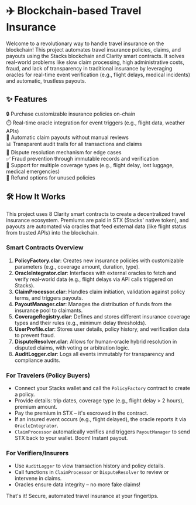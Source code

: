 # ✈️ Blockchain-based Travel Insurance

Welcome to a revolutionary way to handle travel insurance on the blockchain! This project automates travel insurance policies, claims, and payouts using the Stacks blockchain and Clarity smart contracts. It solves real-world problems like slow claim processing, high administrative costs, fraud, and lack of transparency in traditional insurance by leveraging oracles for real-time event verification (e.g., flight delays, medical incidents) and automatic, trustless payouts.

## ✨ Features

🔒 Purchase customizable insurance policies on-chain  
⏱️ Real-time oracle integration for event triggers (e.g., flight data, weather APIs)  
💸 Automatic claim payouts without manual reviews  
📊 Transparent audit trails for all transactions and claims  
🚨 Dispute resolution mechanism for edge cases  
✅ Fraud prevention through immutable records and verification  
💼 Support for multiple coverage types (e.g., flight delay, lost luggage, medical emergencies)  
🔄 Refund options for unused policies  

## 🛠 How It Works

This project uses 8 Clarity smart contracts to create a decentralized travel insurance ecosystem. Premiums are paid in STX (Stacks' native token), and payouts are automated via oracles that feed external data (like flight status from trusted APIs) into the blockchain.

### Smart Contracts Overview
1. **PolicyFactory.clar**: Creates new insurance policies with customizable parameters (e.g., coverage amount, duration, type).  
2. **OracleIntegrator.clar**: Interfaces with external oracles to fetch and verify real-world data (e.g., flight delays via API calls triggered on Stacks).  
3. **ClaimProcessor.clar**: Handles claim initiation, validation against policy terms, and triggers payouts.  
4. **PayoutManager.clar**: Manages the distribution of funds from the insurance pool to claimants.  
5. **CoverageRegistry.clar**: Defines and stores different insurance coverage types and their rules (e.g., minimum delay thresholds).  
6. **UserProfile.clar**: Stores user details, policy history, and verification data to prevent fraud.  
7. **DisputeResolver.clar**: Allows for human-oracle hybrid resolution in disputed claims, with voting or arbitration logic.  
8. **AuditLogger.clar**: Logs all events immutably for transparency and compliance audits.

### For Travelers (Policy Buyers)
- Connect your Stacks wallet and call the `PolicyFactory` contract to create a policy.  
- Provide details: trip dates, coverage type (e.g., flight delay > 2 hours), premium amount.  
- Pay the premium in STX – it's escrowed in the contract.  
- If an insured event occurs (e.g., flight delayed), the oracle reports it via `OracleIntegrator`.  
- `ClaimProcessor` automatically verifies and triggers `PayoutManager` to send STX back to your wallet. Boom! Instant payout.

### For Verifiers/Insurers
- Use `AuditLogger` to view transaction history and policy details.  
- Call functions in `ClaimProcessor` or `DisputeResolver` to review or intervene in claims.  
- Oracles ensure data integrity – no more fake claims!

That's it! Secure, automated travel insurance at your fingertips.